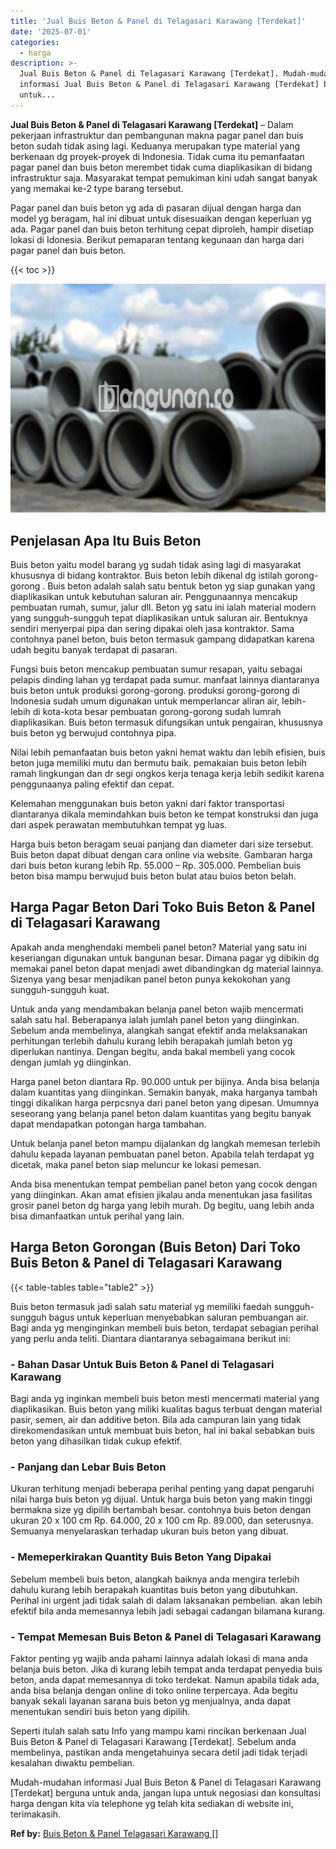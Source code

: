 ```yaml
---
title: 'Jual Buis Beton & Panel di Telagasari Karawang [Terdekat]'
date: '2025-07-01'
categories:
  - harga
description: >-
  Jual Buis Beton & Panel di Telagasari Karawang [Terdekat]. Mudah-mudahan
  informasi Jual Buis Beton & Panel di Telagasari Karawang [Terdekat] berguna
  untuk...
---
```


**Jual Buis Beton & Panel di Telagasari Karawang \[Terdekat\]** – Dalam pekerjaan infrastruktur dan pembangunan makna pagar panel dan buis beton sudah tidak asing lagi. Keduanya merupakan type material yang berkenaan dg proyek-proyek di Indonesia. Tidak cuma itu pemanfaatan pagar panel dan buis beton merembet tidak cuma diaplikasikan di bidang infrastruktur saja. Masyarakat tempat pemukiman kini udah sangat banyak yang memakai ke-2 type barang tersebut.

Pagar panel dan buis beton yg ada di pasaran dijual dengan harga dan model yg beragam, hal ini dibuat untuk disesuaikan dengan keperluan yg ada. Pagar panel dan buis beton terhitung cepat diproleh, hampir disetiap lokasi di Idonesia. Berikut pemaparan tentang kegunaan dan harga dari pagar panel dan buis beton.

{{< toc >}}

![Jual Buis Beton & Panel di Telagasari Karawang [Terdekat]](/images/jual-panel-buis-beton-murah-36.png)

## Penjelasan Apa Itu Buis Beton

Buis beton yaitu model barang yg sudah tidak asing lagi di masyarakat khususnya di bidang kontraktor. Buis beton lebih dikenal dg istilah gorong-gorong . Buis beton adalah salah satu bentuk beton yg siap gunakan yang diaplikasikan untuk kebutuhan saluran air. Penggunaannya mencakup pembuatan rumah, sumur, jalur dll. Beton yg satu ini ialah material modern yang sungguh-sungguh tepat diaplikasikan untuk saluran air. Bentuknya sendiri menyerpai pipa dan sering dipakai oleh jasa kontraktor. Sama contohnya panel beton, buis beton termasuk gampang didapatkan karena udah begitu banyak terdapat di pasaran.

Fungsi buis beton mencakup pembuatan sumur resapan, yaitu sebagai pelapis dinding lahan yg terdapat pada sumur. manfaat lainnya diantaranya buis beton untuk produksi gorong-gorong. produksi gorong-gorong di Indonesia sudah umum digunakan untuk memperlancar aliran air, lebih-lebih di kota-kota besar pembuatan gorong-gorong sudah lumrah diaplikasikan. Buis beton termasuk difungsikan untuk pengairan, khususnya buis beton yg berwujud contohnya pipa.

Nilai lebih pemanfaatan buis beton yakni hemat waktu dan lebih efisien, buis beton juga memiliki mutu dan bermutu baik. pemakaian buis beton lebih ramah lingkungan dan dr segi ongkos kerja tenaga kerja lebih sedikit karena penggunaanya paling efektif dan cepat.

Kelemahan menggunakan buis beton yakni dari faktor transportasi diantaranya dikala memindahkan buis beton ke tempat konstruksi dan juga dari aspek perawatan membutuhkan tempat yg luas.

Harga buis beton beragam seuai panjang dan diameter dari size tersebut. Buis beton dapat dibuat dengan cara online via website. Gambaran harga dari buis beton kurang lebih Rp. 55.000 – Rp. 305.000. Pembelian buis beton bisa mampu berwujud buis beton bulat atau buios beton belah.

## Harga Pagar Beton Dari Toko Buis Beton & Panel di Telagasari Karawang

Apakah anda menghendaki membeli panel beton? Material yang satu ini keseriangan digunakan untuk bangunan besar. Dimana pagar yg dibikin dg memakai panel beton dapat menjadi awet dibandingkan dg material lainnya. Sizenya yang besar menjadikan panel beton punya kekokohan yang sungguh-sungguh kuat.

Untuk anda yang mendambakan belanja panel beton wajib mencermati salah satu hal. Beberapanya ialah jumlah panel beton yang diinginkan. Sebelum anda membelinya, alangkah sangat efektif anda melaksanakan perhitungan terlebih dahulu kurang lebih berapakah jumlah beton yg diperlukan nantinya. Dengan begitu, anda bakal membeli yang cocok dengan jumlah yg diinginkan.

Harga panel beton diantara Rp. 90.000 untuk per bijinya. Anda bisa belanja dalam kuantitas yang diinginkan. Semakin banyak, maka harganya tambah tinggi dikalikan harga perpcsnya dari panel beton yang dipesan. Umumnya seseorang yang belanja panel beton dalam kuantitas yang begitu banyak dapat mendapatkan potongan harga tambahan.

Untuk belanja panel beton mampu dijalankan dg langkah memesan terlebih dahulu kepada layanan pembuatan panel beton. Apabila telah terdapat yg dicetak, maka panel beton siap meluncur ke lokasi pemesan.

Anda bisa menentukan tempat pembelian panel beton yang cocok dengan yang diinginkan. Akan amat efisien jikalau anda menentukan jasa fasilitas grosir panel beton dg harga yang lebih murah. Dg begitu, uang lebih anda bisa dimanfaatkan untuk perihal yang lain.

## Harga Beton Gorongan (Buis Beton) Dari Toko Buis Beton & Panel di Telagasari Karawang

{{< table-tables table="table2" >}}

Buis beton termasuk jadi salah satu material yg memiliki faedah sungguh-sungguh bagus untuk keperluan menyebabkan saluran pembuangan air. Bagi anda yg menginginkan membeli buis beton, terdapat sebagian perihal yang perlu anda teliti. Diantara diantaranya sebagaimana berikut ini:

### \- Bahan Dasar Untuk Buis Beton & Panel di Telagasari Karawang

Bagi anda yg inginkan membeli buis beton mesti mencermati material yang diaplikasikan. Buis beton yang miliki kualitas bagus terbuat dengan material pasir, semen, air dan additive beton. Bila ada campuran lain yang tidak direkomendasikan untuk membuat buis beton, hal ini bakal sebabkan buis beton yang dihasilkan tidak cukup efektif.

### \- Panjang dan Lebar Buis Beton

Ukuran terhitung menjadi beberapa perihal penting yang dapat pengaruhi nilai harga buis beton yg dijual. Untuk harga buis beton yang makin tinggi bermakna size yg dipilih bertambah besar. contohnya buis beton dengan ukuran 20 x 100 cm Rp. 64.000, 20 x 100 cm Rp. 89.000, dan seterusnya. Semuanya menyelaraskan terhadap ukuran buis beton yang dibuat.

### \- Memeperkirakan Quantity Buis Beton Yang Dipakai

Sebelum membeli buis beton, alangkah baiknya anda mengira terlebih dahulu kurang lebih berapakah kuantitas buis beton yang dibutuhkan. Perihal ini urgent jadi tidak salah di dalam laksanakan pembelian. akan lebih efektif bila anda memesannya lebih jadi sebagai cadangan bilamana kurang.

### \- Tempat Memesan Buis Beton & Panel di Telagasari Karawang

Faktor penting yg wajib anda pahami lainnya adalah lokasi di mana anda belanja buis beton. Jika di kurang lebih tempat anda terdapat penyedia buis beton, anda dapat memesannya di toko terdekat. Namun apabila tidak ada, anda bisa belanja dengan online di toko online terpercaya. Ada begitu banyak sekali layanan sarana buis beton yg menjualnya, anda dapat menentukan sendiri buis beton yang dipilih.

Seperti itulah salah satu Info yang mampu kami rincikan berkenaan Jual Buis Beton & Panel di Telagasari Karawang \[Terdekat\]. Sebelum anda membelinya, pastikan anda mengetahuinya secara detil jadi tidak terjadi kesalahan diwaktu pembelian.

Mudah-mudahan informasi Jual Buis Beton & Panel di Telagasari Karawang \[Terdekat\] berguna untuk anda, jangan lupa untuk negosiasi dan konsultasi harga dengan kita via telephone yg telah kita sediakan di website ini, terimakasih.

**Ref by:** [Buis Beton & Panel Telagasari Karawang []](https://id.wikipedia.org/wiki/Buis)
